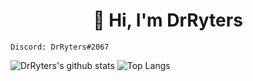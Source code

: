 **<h1 align="center">👋 Hi, I'm DrRyters</h1>**
```
Discord: DrRyters#2067
```
![DrRyters's github stats](https://github-readme-stats.vercel.app/api?username=drryters&theme=tokyonight&show_icons=true)
![Top Langs](https://github-readme-stats.vercel.app/api/top-langs/?username=DrRyters&theme=tokyonight)

